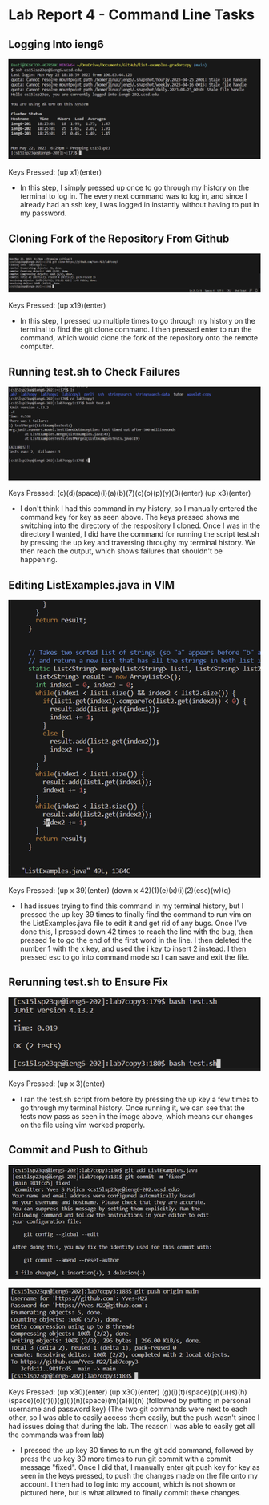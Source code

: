 # **Lab Report 4 - Command Line Tasks**

## Logging Into ieng6 ##

![Image of Logging into ieng6](https://github.com/Yves-M22/cse15l-lab-reports/blob/main/images4/Screenshot%202023-05-22%20182928.png?raw=true) 

Keys Pressed: (up x1)(enter)

- In this step, I simply pressed up once to go through my history on the terminal to log in. The every next command was to log in, and since I already had an ssh key, I was logged in instantly without having to put in my password.
  
## Cloning Fork of the Repository From Github ##
  
![Image of Cloning Repository](https://github.com/Yves-M22/cse15l-lab-reports/blob/main/images4/Screenshot%202023-05-22%20183833.png?raw=true) 

Keys Pressed: (up x19)(enter)

- In this step, I pressed up multiple times to go through my history on the terminal to find the git clone command. I then pressed enter to run the command, which would clone the fork of the repository onto the remote computer.

## Running test.sh to Check Failures ##

![Image of Checking Errors](https://github.com/Yves-M22/cse15l-lab-reports/blob/main/images4/Screenshot%202023-05-22%20184625.png?raw=true) 

Keys Pressed: (c)(d)(space)(l)(a)(b)(7)(c)(o)(p)(y)(3)(enter) (up x3)(enter)

- I don't think I had this command in my history, so I manually entered the command key for key as seen above. The keys pressed shows me switching into the directory of the respository I cloned. Once I was in the directory I wanted, I did have the command for running the script test.sh by pressing the up key and traversing throughy my terminal history. We then reach the output, which shows failures that shouldn't be happening. 

## Editing ListExamples.java in VIM ##

![Image of Editing File](https://github.com/Yves-M22/cse15l-lab-reports/blob/main/images4/Screenshot%202023-05-22%20185400.png?raw=true) 

Keys Pressed: (up x 39)(enter) (down x 42)(1)(e)(x)(i)(2)(esc)(w)(q)

- I had issues trying to find this command in my terminal history, but I pressed the up key 39 times to finally find the command to run vim on the ListExamples.java file to edit it and get rid of any bugs. Once I've done this, I pressed down 42 times to reach the line with the bug, then pressed 1e to go the end of the first word in the line. I then deleted the number 1 with the x key, and used the i key to insert 2 instead. I then pressed esc to go into command mode so I can save and exit the file. 

## Rerunning test.sh to Ensure Fix ##

![Image of running tests](https://github.com/Yves-M22/cse15l-lab-reports/blob/main/images4/Screenshot%202023-05-22%20185723.png?raw=true) 

Keys Pressed: (up x 3)(enter)

- I ran the test.sh script from before by pressing the up key a few times to go through my terminal history. Once running it, we can see that the tests now pass as seen in the image above, which means our changes on the file using vim worked properly. 

## Commit and Push to Github ##

![Image of Adding and Commiting Repository](https://github.com/Yves-M22/cse15l-lab-reports/blob/main/images4/Screenshot%202023-05-22%20190756.png?raw=true) 

![Image of Pushing Repository](https://github.com/Yves-M22/cse15l-lab-reports/blob/main/images4/Screenshot%202023-05-22%20192134.png?raw=true) 

Keys Pressed: (up x30)(enter) (up x30)(enter) (g)(i)(t)(space)(p)(u)(s)(h)(space)(o)(r)(i)(g)(i)(n)(space)(m)(a)(i)(n) (followed by putting in personal username and password key) (The two git commands were next to each other, so I was able to easily access them easily, but the push wasn't since I had issues doing that during the lab. The reason I was able to easily get all the commands was from lab)

- I pressed the up key 30 times to run the git add command, followed by press the up key 30 more times to run git commit with a commit message "fixed". Once I did that, I manually enter git push key for key as seen in the keys pressed, to push the changes made on the file onto my account. I then had to log into my account, which is not shown or pictured here, but is what allowed to finally commit these changes. 



